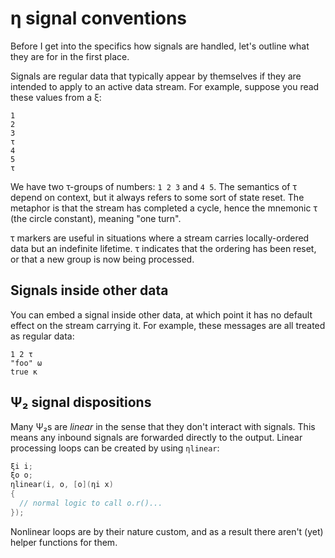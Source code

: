 # η signal conventions
Before I get into the specifics how signals are handled, let's outline what they are for in the first place.

Signals are regular data that typically appear by themselves if they are intended to apply to an active data stream. For example, suppose you read these values from a ξ:

```
1
2
3
τ
4
5
τ
```

We have two τ-groups of numbers: `1 2 3` and `4 5`. The semantics of τ depend on context, but it always refers to some sort of state reset. The metaphor is that the stream has completed a cycle, hence the mnemonic τ (the circle constant), meaning "one turn".

τ markers are useful in situations where a stream carries locally-ordered data but an indefinite lifetime. τ indicates that the ordering has been reset, or that a new group is now being processed.


## Signals inside other data
You can embed a signal inside other data, at which point it has no default effect on the stream carrying it. For example, these messages are all treated as regular data:

```
1 2 τ
"foo" ω
true κ
```


## Ψ₂ signal dispositions
Many Ψ₂s are _linear_ in the sense that they don't interact with signals. This means any inbound signals are forwarded directly to the output. Linear processing loops can be created by using `ηlinear`:

```cpp
ξi i;
ξo o;
ηlinear(i, o, [o](ηi x)
{
  // normal logic to call o.r()...
});
```

Nonlinear loops are by their nature custom, and as a result there aren't (yet) helper functions for them.
